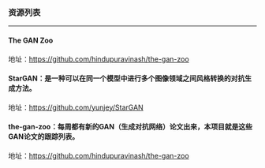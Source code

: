 ### 资源列表
---
#### The GAN Zoo
地址：https://github.com/hindupuravinash/the-gan-zoo

#### StarGAN：是一种可以在同一个模型中进行多个图像领域之间风格转换的对抗生成方法。
地址：https://github.com/yunjey/StarGAN

#### the-gan-zoo：每周都有新的GAN（生成对抗网络）论文出来，本项目就是这些GAN论文的跟踪列表。
地址：https://github.com/hindupuravinash/the-gan-zoo
